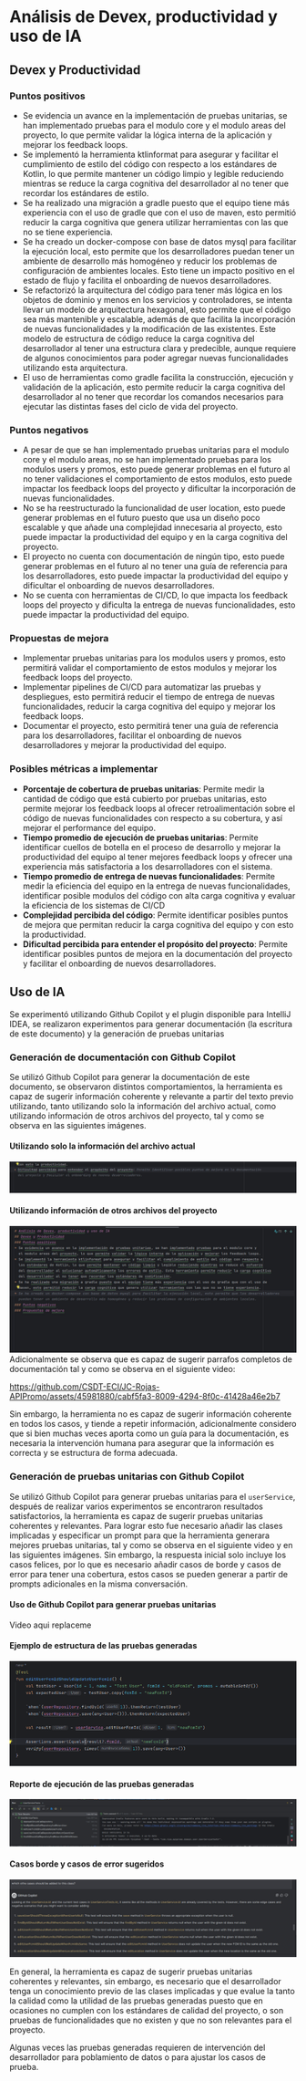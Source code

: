 # Análisis de Devex, productividad y uso de IA 
## Devex y Productividad
### Puntos positivos
* Se evidencia un avance en la implementación de pruebas unitarias, se han implementado pruebas para el modulo core y
  el modulo areas del proyecto, lo que permite validar la lógica interna de la aplicación y mejorar los feedback loops.
* Se implementó la herramienta ktlinformat para asegurar y facilitar el cumplimiento de estilo del código con respecto a
  los estándares de Kotlin, lo que permite mantener un código limpio y legible reduciendo mientras se reduce la carga cognitiva
  del desarrollador al no tener que recordar los estándares de estilo.
* Se ha realizado una migración a gradle puesto que el equipo tiene más experiencia con el uso de gradle que con el uso de
  maven, esto permitió reducir la carga cognitiva que genera utilizar herramientas con las que no se tiene experiencia.
* Se ha creado un docker-compose con base de datos mysql para facilitar la ejecución local, esto permite que los desarrolladores
  puedan tener un ambiente de desarrollo más homogéneo y reducir los problemas de configuración de ambientes locales. Esto tiene un
  impacto positivo en el estado de flujo y facilita el onboarding de nuevos desarrolladores.
* Se refactorizó la arquitectura del código para tener más lógica en los objetos de dominio y menos en los servicios y controladores,
  se intenta llevar un modelo de arquitectura hexagonal, esto permite que el código sea más mantenible y escalable, además de que
  facilita la incorporación de nuevas funcionalidades y la modificación de las existentes. Este modelo de estructura de código
  reduce la carga cognitiva del desarrollador al tener una estructura clara y predecible, aunque requiere de algunos conocimientos
  para poder agregar nuevas funcionalidades utilizando esta arquitectura.
* El uso de herramientas como gradle facilita la construcción, ejecución y validación de la aplicación, esto permite reducir la carga cognitiva
  del desarrollador al no tener que recordar los comandos necesarios para ejecutar las distintas fases del ciclo de vida del proyecto.
### Puntos negativos
* A pesar de que se han implementado pruebas unitarias para el modulo core y el modulo areas, no se han implementado pruebas para
  los modulos users y promos, esto puede generar problemas en el futuro al no tener validaciones el comportamiento de estos
  modulos, esto puede impactar los feedback loops del proyecto y  dificultar la incorporación de nuevas funcionalidades.
* No se ha reestructurado la funcionalidad de user location, esto puede generar problemas en el futuro puesto que usa un diseño
  poco escalable y que añade una complejidad innecesaria al proyecto, esto puede impactar la productividad del equipo y en
  la carga cognitiva del proyecto.
* El proyecto no cuenta con documentación de ningún tipo, esto puede generar problemas en el futuro al no tener una guía de
  referencia para los desarrolladores, esto puede impactar la productividad del equipo y dificultar el onboarding de nuevos
  desarrolladores.
* No se cuenta con herramientas de CI/CD, lo que impacta los feedback loops del proyecto y dificulta la entrega de nuevas
  funcionalidades, esto puede impactar la productividad del equipo. 
### Propuestas de mejora
* Implementar pruebas unitarias para los modulos users y promos, esto permitirá validar el comportamiento de estos modulos y
  mejorar los feedback loops del proyecto.
* Implementar pipelines de CI/CD para automatizar las pruebas y despliegues, esto permitirá reducir el tiempo de entrega de
  nuevas funcionalidades, reducir la carga cognitiva del equipo y mejorar los feedback loops.
* Documentar el proyecto, esto permitirá tener una guía de referencia para los desarrolladores, facilitar el onboarding de
  nuevos desarrolladores y mejorar la productividad del equipo.
### Posibles métricas a implementar
* **Porcentaje de cobertura de pruebas unitarias**: Permite medir la cantidad de código que está cubierto por pruebas unitarias,
  esto permite mejorar los feedback loops al ofrecer retroalimentación sobre el código de nuevas funcionalidades
  con respecto a su cobertura, y así mejorar el performance del equipo.
* **Tiempo promedio de ejecución de pruebas unitarias**: Permite identificar cuellos de botella en el proceso de desarrollo
  y mejorar la productividad del equipo al tener mejores feedback loops y ofrecer una experiencia más satisfactoria a 
  los desarrolladores con el sistema.
* **Tiempo promedio de entrega de nuevas funcionalidades**: Permite medir la eficiencia del equipo en la entrega de nuevas
  funcionalidades, identificar posible modulos del código con alta carga cognitiva y evaluar la eficiencia de los sistemas de 
  CI/CD
* **Complejidad percibida del código**: Permite identificar posibles puntos de mejora que permitan reducir la carga cognitiva del equipo y 
  con esto la productividad.
* **Dificultad percibida para entender el propósito del proyecto**: Permite identificar posibles puntos de mejora en la documentación
  del proyecto y facilitar el onboarding de nuevos desarrolladores.
## Uso de IA
Se experimentó utilizando Github Copilot y el plugin disponible para IntelliJ IDEA, se realizaron experimentos para generar
documentación (la escritura de este documento) y la generación de pruebas unitarias
### Generación de documentación con Github Copilot
Se utilizó Github Copilot para generar la documentación de este documento, se observaron distintos comportamientos,
la herramienta es capaz de sugerir información coherente y relevante a partir del texto previo utilizando, tanto utilizando
solo la información del archivo actual, como utilizando información de otros archivos del proyecto, tal y como se observa en las siguientes imágenes.
#### Utilizando solo la información del archivo actual
![docBasicExample.png](img%2Fdevex-ia%2FdocBasicExample.png)
#### Utilizando información de otros archivos del proyecto
![docFromAnotherFileInformation.png](img%2Fdevex-ia%2FdocFromAnotherFileInformation.png)
Adicionalmente se observa que es capaz de sugerir parrafos completos de documentación tal y como se observa en el siguiente video:

https://github.com/CSDT-ECI/JC-Rojas-APIPromo/assets/45981880/cabf5fa3-8009-4294-8f0c-41428a46e2b7

Sin embargo, la herramienta no es capaz de sugerir información coherente en todos los casos, y tiende a repetir información,
adicionalmente considero que si bien muchas veces aporta como un guía para la documentación, es necesaria la intervención
humana para asegurar que la información es correcta y se estructura de forma adecuada.

### Generación de pruebas unitarias con Github Copilot
Se utilizó Github Copilot para generar pruebas unitarias para el `userService`, después de realizar varios 
experimentos se encontraron resultados satisfactorios, la herramienta es capaz de sugerir pruebas unitarias coherentes
y relevantes. Para lograr esto fue necesario añadir las clases implicadas y especificar un prompt para que la herramienta generara mejores
pruebas unitarias, tal y como se observa en el siguiente video y en las siguientes imágenes. Sin embargo, la respuesta inicial
solo incluye los casos felices, por lo que es necesario añadir casos de borde y casos de error para tener una cobertura,
estos casos se pueden generar a partir de prompts adicionales en la misma conversación.
#### Uso de Github Copilot para generar pruebas unitarias
Video aqui replaceme
#### Ejemplo de estructura de las pruebas generadas
![testStructureExample.png](img%2Fdevex-ia%2FtestStructureExample.png)
#### Reporte de ejecución de las pruebas generadas
![generatedTests.png](img%2Fdevex-ia%2FgeneratedTests.png)
#### Casos borde y casos de error sugeridos
![proposedEdgeCases.png](img%2Fdevex-ia%2FproposedEdgeCases.png)

En general, la herramienta es capaz de sugerir pruebas unitarias coherentes y relevantes, sin embargo, es necesario
que el desarrollador tenga un conocimiento previo de las clases implicadas y que evalue la tanto la calidad como la utilidad de las pruebas generadas
puesto que en ocasiones no cumplen con los estándares de calidad del proyecto, o son pruebas de funcionalidades 
que no existen y que no son relevantes para el proyecto.

Algunas veces las pruebas generadas requieren de intervención del desarrollador para poblamiento de datos o para
ajustar los casos de prueba.
